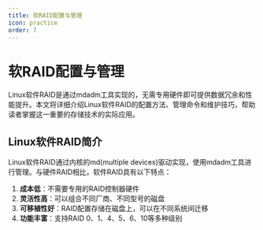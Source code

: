 ```yaml
---
title: 软RAID配置与管理
icon: practice
order: 7
---
```


# 软RAID配置与管理

Linux软件RAID是通过mdadm工具实现的，无需专用硬件即可提供数据冗余和性能提升。本文将详细介绍Linux软件RAID的配置方法、管理命令和维护技巧，帮助读者掌握这一重要的存储技术的实际应用。

## Linux软件RAID简介

Linux软件RAID通过内核的md(multiple devices)驱动实现，使用mdadm工具进行管理。与硬件RAID相比，软件RAID具有以下特点：

1. **成本低**：不需要专用的RAID控制器硬件
2. **灵活性高**：可以组合不同厂商、不同型号的磁盘
3. **可移植性好**：RAID配置存储在磁盘上，可以在不同系统间迁移
4. **功能丰富**：支持RAID 0、1、4、5、6、10等多种级别
